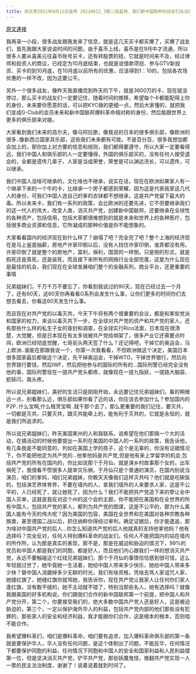 ```yaml
---
title: 郭文贵2021年8月12日盖特 20210812_3第二段盖特．我们新中国联邦的战友们永远要记住．维护不包括共产党中国的利益，中国人的安全和利益……是永远不可妥协的原则……永远是我们的核心中的核心。
---
```


[原文連接](https://gnews.org/ThreadView/53481584)

我再录一小段，很多战友跟我发来了信息，就是这几天买卡都买爆了，买爆了战友们，首先我跟大家说说时间的问题，由于喜币上线，喜币是在9月中才流通，所以很多人要从喜美元往喜币账号买卡，还有转股票的钱，它就是时间来不及，经过律师和投资人的商议，已经定为10月底结束，也就是说借款项目、参与GTV新投资、买卡的到10月底，在10月底以前所有的优惠，应该得到1：10的，包括各农场优惠的一样不改，因为这要公平。


另外一个很多战友，像昨天我直播完到昨天的下午，就是3600万的卡，现在就没停过，那么买卡的战友们一定要记住，随着时间的推移，希望每个卡都能配得上你的身份，未来要你愿意的话，可以把KYC做的更细一点，然后大家懂的，就把我们变成G-Club的会员未来和新中国联邦爆料革命相对称的身份，然后能跟世界上更多的俱乐部来对接。


大家看到我们未来的高尔夫，像马阿拉歌，像我说的日本的很多俱乐部，像欧洲的很多..像新西兰国家具乐部，这些我们未来都有可能，不是百分百，很多我想加都会加上的，那你加上对方要的信息和规则，我们都得要遵守，所以大家一定要看得远，我们中国人和俱乐部的人一定要懂得，外国的俱乐部买的，没有任何人接受退会的，全都是遗传几辈子，人家是当成荣誉，荣誉是可以渊远流长，可以遗传，可以继承。


我们中国人没啥可继承的，文化啥也不继承，说实在话，现在在欧洲如果家人有一个继承下来的一个牛的卡，比继承一个房子都感到荣耀，因为这是代表我家这几代人的身份，可我们中国人连自己的爹的衣钵都不想继承，这是共产党留下最大的毒。所以未来卡，我们有一系列的政策，会比欧洲的还要先进，它不但要继承我们的这一代人的伟大，改变人类，消灭共产党，创建新中国联邦，还要继承在全球性的各种资产，包括信用，包括大家都很难想到的就是未来和世界上的各种医疗，包括很多商业资源和信息，它所凝成的那种价值是你不能想象的。


大家看看国内的经济现在到什么样了？崩塌了吧？完全完了吧？整个上海的经济现在是马上釜底抽薪，房地产许家印倒以后，没有人挡住许家印倒，谁弄都没有用，许家印倒了就是整个的房地产，富利，保利，国营的一样倒，只是倒的形式，就是假死还是真死，还是装死，而且接下来所有的网络行业全部完蛋，这是为什么现在是最佳的机会，我们现在在全球发展咱们整个的金融系列，商业平台，还更重要的事情

兄弟姐妹们，千万千万不要忘了，你看到我说过的90天，现在已经过去一个月了，还有60天，这60天你再看看G系列会发生什么事，让你们更多的时间你们去想去看去，你看这60天发生什么事。


而且现在对共产党的以毒灭共，今天下午将有两个很重要的会议，都是和某些党派和国家的权力，来谈以毒灭共下一步，在全球对共产党的资产和共产党的家人，还有那些什么样的私生子女的查封和调查，在全球实行Rico法案，日本现在很清楚，大觉醒，但是日本现在有太多钱被共产党给绑架了，很多产业它还需要点时间，欧洲已经彻底觉醒，七哥前头两天签了什么？还记得吧，干掉它的奥运会，马上欧洲..谁能在那跟我说一个，你蒙一次我看看，不但欧洲做这个决定，美国日本很多国家最后都做这个决定，先干掉奥运会，干掉WTO，干掉世界银行，然后向世界银行要钱，然后IWF，然后把他参与的国际的所有的…国际刑警已经完全没有他的事，国际刑警现在一提共产党头都疼，就像现在一提九指妖，一提路大脑袋、蛇妖闫，我头疼。


所以说兄弟姐妹们，美好的生活只是刚刚开始，永远要记住兄弟姐妹们，看的稍微远一点，别看那么近，俱乐部如果你看了近的话，你应该去参加什么？参加国内的P2P..什么宝啊,什么租赁宝啊..就干那个去了，那么更重要的我们记住，要灭共，一切都是灭共，只要灭共，跟灭共能牵上的，能有利于灭共的，它就是永恒的，就是我们所追求的。


所以说兄弟姐妹们，昨天美国某州的人和我联系，说希望在他们那搞一个大的活动，在搞活动的时候他要提出一系列在美国的中国人的一系列的政策，我告诉他，有几条我是不能同意的，列如在美国上学的孩子，这个是无辜的，你没有证据情况下，你不能把他定为共产党的…他爹他妈是共产党,但是他有来上学留学的机会,包括共产党的所有在国内的，你比如说那个于月仙，就是演乡村故事那个女的，出车祸死了，我很看不惯很多人就幸灾乐祸，于月仙只是个普通的演员，在国内别说当演员，咱们的爹妈，咱们兄弟姐妹，你敢天天像我们这样灭共吗？他们就是吃碗饭的，包括演艺界体育界，不要在墙内的人，拿我们墙外的人来要求人家，这是不公平的，人已经死了，就让她死了，因为什么？我们不能把共产党造下来的孽让全中国人买单，这就是我反对这个州的这个会的主题，你不能把在美国和在全世界的所有中国人，包括共产党的家人，都列为共产党的图谋，这是不公平的，那为什么美国人能有今天的伟大呢？因为美国的包容，美国在全世界和在美国对各种宗教各种族类，甚至德国二战以后，抓住纳粹你得经过审判，确定证据后，你才能遣返，那为啥对中国共产党的后人…你怎么知道共产党的后人他就真的支持他爹他妈？他有选择吗？完全反对，任何人特别爆料革命的战友们，任何人不能把国内的站在墙内的所作所，认为那是真实的表现，那不是，那是在威迫和胁迫的情况下，99%的党员和中国人都是我们的同胞，都是好人，而且他们内心跟我们一样的想消灭共产党，永远不要触碰这个红线兄弟姐妹们，那个于月仙的事情恰恰感到很可惜，这么年轻就过世了，她毕竟她一生活着，她给中国人带来多少快乐，她给中国人带来多少快？替中国人消磨掉多少无聊的时光，我们有啥资格，凭啥去骂人家诅咒人家，她缝红旗了，她缝红旗你就骂她，我告诉你，现在共产党让我家人让任何你们家人逢红旗，没有敢不缝的，她不主动就不错了，特别当那些名人，她有选择吗？就像我跟美国的好多机构说，你们跟我们合作的新中国联邦第一个前提，把中国人和共产党分开，第二个，你要接受我们的，绝大多数中国共产党人还是好人，这是被迫胁迫的，第三个，一定以保护海外华人的利益，包括共产党内部的他们那些没有犯罪的，那些家人的安全和经济利益，我才能跟你们合作，这是根本的根本，否则咱不能合作。


我希望爆料革们，咱们是爆料革命，咱们要有追求，加入爆料革命俱乐部的第一条就是要保护华人，华人没有任何问题，是这个体制出了问题，不能反华，任何情况下都要保护同胞的利益，任何情况下同胞和中国人的安全和国家利益和人民利益摆第一位，但是坚决消灭共产党，铲平共产党，那些妖魔鬼怪，推翻共产党实现一人一票的民主法治制度，谢谢了！说着说着就到时间了。
